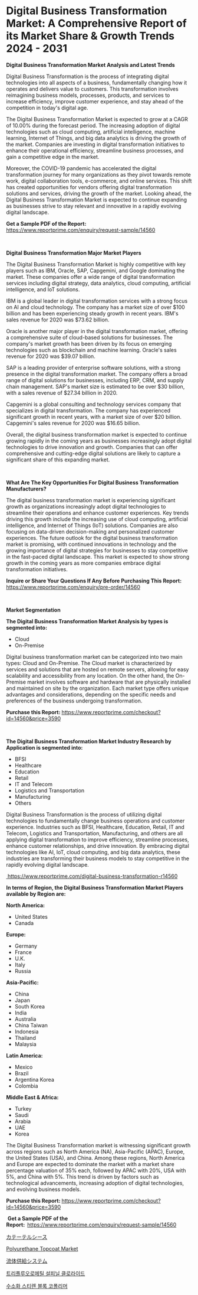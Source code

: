 <p><h1>Digital Business Transformation Market: A Comprehensive Report of its Market Share & Growth Trends 2024 - 2031</h1></p><p><strong>Digital Business Transformation Market Analysis and Latest Trends</strong></p>
<p><p>Digital Business Transformation is the process of integrating digital technologies into all aspects of a business, fundamentally changing how it operates and delivers value to customers. This transformation involves reimagining business models, processes, products, and services to increase efficiency, improve customer experience, and stay ahead of the competition in today's digital age.</p><p>The Digital Business Transformation Market is expected to grow at a CAGR of 10.00% during the forecast period. The increasing adoption of digital technologies such as cloud computing, artificial intelligence, machine learning, Internet of Things, and big data analytics is driving the growth of the market. Companies are investing in digital transformation initiatives to enhance their operational efficiency, streamline business processes, and gain a competitive edge in the market.</p><p>Moreover, the COVID-19 pandemic has accelerated the digital transformation journey for many organizations as they pivot towards remote work, digital collaboration tools, e-commerce, and online services. This shift has created opportunities for vendors offering digital transformation solutions and services, driving the growth of the market. Looking ahead, the Digital Business Transformation Market is expected to continue expanding as businesses strive to stay relevant and innovative in a rapidly evolving digital landscape.</p></p>
<p><strong>Get a Sample PDF of the Report:&nbsp;</strong> <a href="https://www.reportprime.com/enquiry/request-sample/14560">https://www.reportprime.com/enquiry/request-sample/14560</a></p>
<p>&nbsp;</p>
<p><strong>Digital Business Transformation Major Market Players</strong></p>
<p><p>The Digital Business Transformation Market is highly competitive with key players such as IBM, Oracle, SAP, Capgemini, and Google dominating the market. These companies offer a wide range of digital transformation services including digital strategy, data analytics, cloud computing, artificial intelligence, and IoT solutions.</p><p>IBM is a global leader in digital transformation services with a strong focus on AI and cloud technology. The company has a market size of over $100 billion and has been experiencing steady growth in recent years. IBM's sales revenue for 2020 was $73.62 billion.</p><p>Oracle is another major player in the digital transformation market, offering a comprehensive suite of cloud-based solutions for businesses. The company's market growth has been driven by its focus on emerging technologies such as blockchain and machine learning. Oracle's sales revenue for 2020 was $39.07 billion.</p><p>SAP is a leading provider of enterprise software solutions, with a strong presence in the digital transformation market. The company offers a broad range of digital solutions for businesses, including ERP, CRM, and supply chain management. SAP's market size is estimated to be over $30 billion, with a sales revenue of $27.34 billion in 2020.</p><p>Capgemini is a global consulting and technology services company that specializes in digital transformation. The company has experienced significant growth in recent years, with a market size of over $20 billion. Capgemini's sales revenue for 2020 was $16.65 billion.</p><p>Overall, the digital business transformation market is expected to continue growing rapidly in the coming years as businesses increasingly adopt digital technologies to drive innovation and growth. Companies that can offer comprehensive and cutting-edge digital solutions are likely to capture a significant share of this expanding market.</p></p>
<p>&nbsp;</p>
<p><strong>What Are The Key Opportunities For Digital Business Transformation Manufacturers?</strong></p>
<p><p>The digital business transformation market is experiencing significant growth as organizations increasingly adopt digital technologies to streamline their operations and enhance customer experiences. Key trends driving this growth include the increasing use of cloud computing, artificial intelligence, and Internet of Things (IoT) solutions. Companies are also focusing on data-driven decision-making and personalized customer experiences. The future outlook for the digital business transformation market is promising, with continued innovations in technology and the growing importance of digital strategies for businesses to stay competitive in the fast-paced digital landscape. This market is expected to show strong growth in the coming years as more companies embrace digital transformation initiatives.</p></p>
<p><strong>Inquire or Share Your Questions If Any Before Purchasing This Report:</strong> <a href="https://www.reportprime.com/enquiry/pre-order/14560">https://www.reportprime.com/enquiry/pre-order/14560</a></p>
<p>&nbsp;</p>
<p><strong>Market Segmentation</strong></p>
<p><strong>The Digital Business Transformation Market Analysis by types is segmented into:</strong></p>
<p><ul><li>Cloud</li><li>On-Premise</li></ul></p>
<p><p>Digital business transformation market can be categorized into two main types: Cloud and On-Premise. The Cloud market is characterized by services and solutions that are hosted on remote servers, allowing for easy scalability and accessibility from any location. On the other hand, the On-Premise market involves software and hardware that are physically installed and maintained on site by the organization. Each market type offers unique advantages and considerations, depending on the specific needs and preferences of the business undergoing transformation.</p></p>
<p><strong>Purchase this Report:&nbsp;</strong><a href="https://www.reportprime.com/checkout?id=14560&price=3590">https://www.reportprime.com/checkout?id=14560&price=3590</a></p>
<p>&nbsp;</p>
<p><strong>The Digital Business Transformation Market Industry Research by Application is segmented into:</strong></p>
<p><ul><li>BFSI</li><li>Healthcare</li><li>Education</li><li>Retail</li><li>IT and Telecom</li><li>Logistics and Transportation</li><li>Manufacturing</li><li>Others</li></ul></p>
<p><p>Digital Business Transformation is the process of utilizing digital technologies to fundamentally change business operations and customer experience. Industries such as BFSI, Healthcare, Education, Retail, IT and Telecom, Logistics and Transportation, Manufacturing, and others are all applying digital transformation to improve efficiency, streamline processes, enhance customer relationships, and drive innovation. By embracing digital technologies like AI, IoT, cloud computing, and big data analytics, these industries are transforming their business models to stay competitive in the rapidly evolving digital landscape.</p></p>
<p><a href="https://www.reportprime.com/digital-business-transformation-r14560">&nbsp;https://www.reportprime.com/digital-business-transformation-r14560</a></p>
<p><strong>In terms of Region, the Digital Business Transformation Market Players available by Region are:</strong></p>
<p>
    <p> <strong> North America: </strong>
        <ul>
            <li>United States</li>
            <li>Canada</li>
        </ul>
        </p> 
    <p> <strong> Europe: </strong>
        <ul>
            <li>Germany</li>
            <li>France</li>
            <li>U.K.</li>
            <li>Italy</li>
            <li>Russia</li>
        </ul>
        </p> 
    <p> <strong> Asia-Pacific: </strong>
        <ul>
            <li>China</li>
            <li>Japan</li>
            <li>South Korea</li>
            <li>India</li>
            <li>Australia</li>
            <li>China Taiwan</li>
            <li>Indonesia</li>
            <li>Thailand</li>
            <li>Malaysia</li>
        </ul>
        </p> 
    <p> <strong> Latin America: </strong>
        <ul>
            <li>Mexico</li>
            <li>Brazil</li>
            <li>Argentina Korea</li>
            <li>Colombia</li>
        </ul>
        </p> 
    <p> <strong> Middle East & Africa: </strong>
        <ul>
            <li>Turkey</li>
            <li>Saudi</li>
            <li>Arabia</li>
            <li>UAE</li>
            <li>Korea</li>
        </ul>
    </p>
    </p>
<p><p>The Digital Business Transformation market is witnessing significant growth across regions such as North America (NA), Asia-Pacific (APAC), Europe, the United States (USA), and China. Among these regions, North America and Europe are expected to dominate the market with a market share percentage valuation of 35% each, followed by APAC with 20%, USA with 5%, and China with 5%. This trend is driven by factors such as technological advancements, increasing adoption of digital technologies, and evolving business models.</p></p>
<p><strong>Purchase this Report: </strong><a href="https://www.reportprime.com/checkout?id=14560&price=3590">https://www.reportprime.com/checkout?id=14560&price=3590</a></p>
<p>&nbsp;<strong>Get a Sample PDF of the Report:&nbsp;&nbsp;</strong><a href="https://www.reportprime.com/enquiry/request-sample/14560">https://www.reportprime.com/enquiry/request-sample/14560</a></p>
<p><strong></strong></p>
<p><p><a href="https://github.com/hilmi-2a/Market-Research-Report-List-1/blob/main/525439725438.md">カテーテルシース</a></p><p><a href="https://issuu.com/reportprime-2/docs/polyurethane-topcoat-market-size-2030.pptx">Polyurethane Topcoat Market</a></p><p><a href="https://github.com/jkjreqjscoxx7/Market-Research-Report-List-1/blob/main/434330325437.md">流体供給システム</a></p><p><a href="https://github.com/BrettWeberrt8767765/Market-Research-Report-List-1/blob/main/833365923168.md">트리플루오로메틸 설피닐 클로라이드</a></p><p><a href="https://github.com/nuekbpymrrz5/Market-Research-Report-List-1/blob/main/559866123167.md">수소화 스티렌 블록 코폴리머</a></p></p>